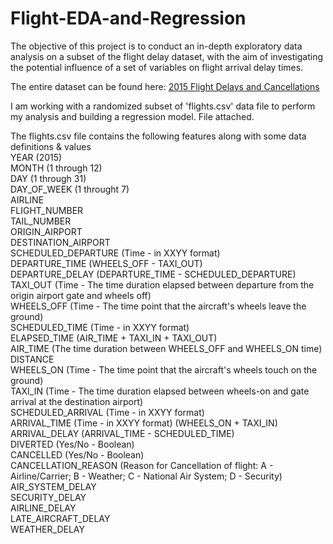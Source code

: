 # Flight-EDA-and-Regression
The objective of this project is to conduct an in-depth exploratory data analysis on a subset of the flight delay dataset, with the aim of investigating the potential influence of a set of variables on flight arrival delay times.

The entire dataset can be found here: [2015 Flight Delays and Cancellations](https://www.kaggle.com/datasets/usdot/flight-delays)

I am working with a randomized subset of 'flights.csv' data file to perform my analysis and building a regression model. File attached.

The flights.csv file contains the following features along with some data definitions & values  
YEAR (2015)  
MONTH (1 through 12)  
DAY (1 through 31)  
DAY_OF_WEEK (1 throught 7)  
AIRLINE  
FLIGHT_NUMBER  
TAIL_NUMBER  
ORIGIN_AIRPORT  
DESTINATION_AIRPORT  
SCHEDULED_DEPARTURE (Time - in XXYY format)  
DEPARTURE_TIME (WHEELS_OFF - TAXI_OUT)  
DEPARTURE_DELAY (DEPARTURE_TIME - SCHEDULED_DEPARTURE)  
TAXI_OUT (Time - The time duration elapsed between departure from the origin airport gate and wheels off)  
WHEELS_OFF (Time - The time point that the aircraft's wheels leave the ground)  
SCHEDULED_TIME (Time - in XXYY format)  
ELAPSED_TIME (AIR_TIME + TAXI_IN + TAXI_OUT)  
AIR_TIME (The time duration between WHEELS_OFF and WHEELS_ON time)  
DISTANCE  
WHEELS_ON (Time - The time point that the aircraft's wheels touch on the ground)  
TAXI_IN (Time - The time duration elapsed between wheels-on and gate arrival at the destination airport)  
SCHEDULED_ARRIVAL (Time - in XXYY format)  
ARRIVAL_TIME (Time - in XXYY format) (WHEELS_ON + TAXI_IN)  
ARRIVAL_DELAY (ARRIVAL_TIME - SCHEDULED_TIME)  
DIVERTED (Yes/No - Boolean)  
CANCELLED (Yes/No - Boolean)  
CANCELLATION_REASON (Reason for Cancellation of flight: A - Airline/Carrier; B - Weather; C - National Air System; D - Security)  
AIR_SYSTEM_DELAY  
SECURITY_DELAY  
AIRLINE_DELAY  
LATE_AIRCRAFT_DELAY  
WEATHER_DELAY  

